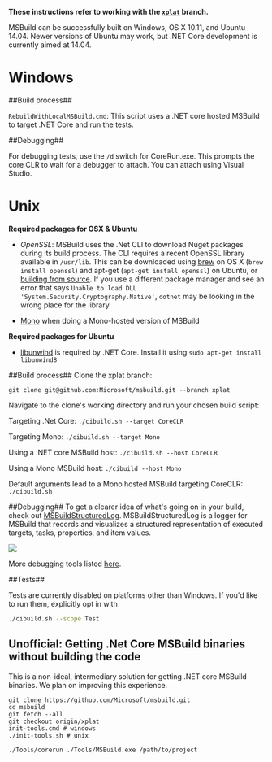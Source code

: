 **These instructions refer to working with the [`xplat`](https://github.com/Microsoft/msbuild/tree/xplat) branch.**

MSBuild can be successfully built on Windows, OS X 10.11, and Ubuntu 14.04. Newer versions of Ubuntu may work, but .NET Core development is currently aimed at 14.04.

# Windows #
##Build process##

`RebuildWithLocalMSBuild.cmd`: This script uses a .NET core hosted MSBuild to target .NET Core and run the tests.

##Debugging##

For debugging tests, use the `/d` switch for CoreRun.exe. This prompts the core CLR to wait for a debugger to attach. You can attach using Visual Studio.

# Unix #

**Required packages for OSX & Ubuntu**

* *OpenSSL*: MSBuild uses the .Net CLI to download Nuget packages during its build process. The CLI requires a recent OpenSSL library available in `/usr/lib`. This can be downloaded using [brew](http://brew.sh/) on OS X (`brew install openssl`) and apt-get (`apt-get install openssl`) on Ubuntu, or [building from source](https://wiki.openssl.org/index.php/Compilation_and_Installation#Mac). If you use a different package manager and see an error that says `Unable to load DLL 'System.Security.Cryptography.Native'`, `dotnet` may be looking in the wrong place for the library.

* [Mono](http://www.mono-project.com/download/#download-lin) when doing a Mono-hosted version of MSBuild

**Required packages for Ubuntu**
* [libunwind](http://www.nongnu.org/libunwind/index.html) is required by .NET Core. Install it using `sudo apt-get install libunwind8`

##Build process##
Clone the xplat branch:
```
git clone git@github.com:Microsoft/msbuild.git --branch xplat 
```

Navigate to the clone's working directory and run your chosen build script:

Targeting .Net Core: `./cibuild.sh --target CoreCLR`

Targeting Mono: `./cibuild.sh --target Mono`

Using a .NET core MSBuild host: `./cibuild.sh --host CoreCLR`

Using a Mono MSBuild host: `./cibuild --host Mono`

Default arguments lead to a Mono hosted MSBuild targeting CoreCLR: `./cibuild.sh`

##Debugging##
To get a clearer idea of what's going on in your build, check out [MSBuildStructuredLog](https://github.com/KirillOsenkov/MSBuildStructuredLog). MSBuildStructuredLog is a logger for MSBuild that records and visualizes a structured representation of executed targets, tasks, properties, and item values.

![](https://github.com/KirillOsenkov/MSBuildStructuredLog/blob/master/docs/Screenshot1.png) 

More debugging tools listed [here](https://github.com/KirillOsenkov/MSBuildStructuredLog/wiki/MSBuild-Resources#tools).

##Tests##

Tests are currently disabled on platforms other than Windows. If you'd like to run them, explicitly opt in with
```sh
./cibuild.sh --scope Test
```

## Unofficial: Getting .Net Core MSBuild binaries without building the code ##
This is a non-ideal, intermediary solution for getting .NET core MSBuild binaries. We plan on improving this experience.

```
git clone https://github.com/Microsoft/msbuild.git
cd msbuild
git fetch --all
git checkout origin/xplat
init-tools.cmd # windows
./init-tools.sh # unix

./Tools/corerun ./Tools/MSBuild.exe /path/to/project
```

